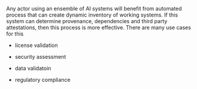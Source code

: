 Any actor using an ensemble of AI systems will benefit from automated process that can create dynamic inventory of working systems. If this system can determine provenance, dependencies and third party attestations, then this process is more effective. There are many use cases for this 
 - license validation

 - security assessment 

 - data validatoin 

 - regulatory compliance

   